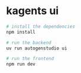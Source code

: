# kagents ui


```bash
# install the dependencies
npm install

# run the backend
uv run autogenstudio ui

# run the frontend
npm run dev
```